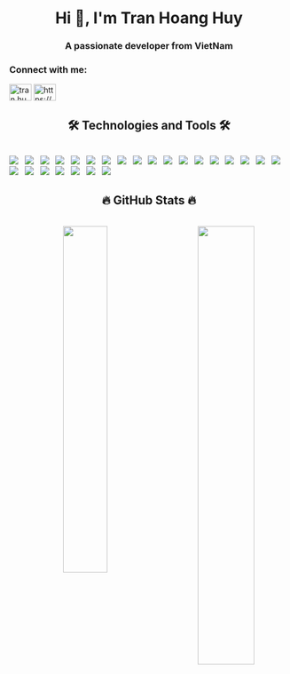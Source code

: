 <h1 align="center">Hi 👋, I'm Tran Hoang Huy</h1>
<h3 align="center">A passionate developer from VietNam</h3>

<h3 align="left">Connect with me:</h3>
<p align="left">
<a href="https://fb.com/tran.huy.27" target="blank"><img align="center" src="https://raw.githubusercontent.com/rahuldkjain/github-profile-readme-generator/master/src/images/icons/Social/facebook.svg" alt="tran.huy.27" height="30" width="40" /></a>
<a href="https://instagram.com/tuki.2707/" target="blank"><img align="center" src="https://raw.githubusercontent.com/rahuldkjain/github-profile-readme-generator/master/src/images/icons/Social/instagram.svg" alt="https://www.instagram.com/tranhuy.2707/" height="30" width="40" /></a>
</p>

<h2 align="center">🛠 Technologies and Tools 🛠</h2>
<br>
<!-- https://simpleicons.org/ -->
<span><img src="https://img.shields.io/badge/MongoDB-%234ea94b.svg?style=for-the-badge&logo=mongodb&logoColor=white"/></span>
&nbsp;
<span><img src="https://img.shields.io/badge/mysql-%2300f.svg?style=for-the-badge&logo=mysql&logoColor=white"/></span>
&nbsp;
<span><img src="https://img.shields.io/badge/redis-%23DD0031.svg?style=for-the-badge&logo=redis&logoColor=white"/></span>
&nbsp;
<span><img src="https://img.shields.io/badge/expo-1C1E24?style=for-the-badge&logo=expo&logoColor=#D04A37"/></span>
&nbsp;
<span><img src="https://img.shields.io/badge/express.js-%23404d59.svg?style=for-the-badge&logo=express&logoColor=%2361DAFB"/></span>
&nbsp;
<span><img src="https://img.shields.io/badge/JWT-black?style=for-the-badge&logo=JSON%20web%20tokens"/></span>
&nbsp;
<span><img src="https://img.shields.io/badge/NPM-%23000000.svg?style=for-the-badge&logo=npm&logoColor=white"/></span>
&nbsp;
<span><img src="https://img.shields.io/badge/node.js-6DA55F?style=for-the-badge&logo=node.js&logoColor=white"/></span>
&nbsp;
<span><img src="https://img.shields.io/badge/react-%2320232a.svg?style=for-the-badge&logo=react&logoColor=%2361DAFB"/></span>
&nbsp;
<span><img src="https://img.shields.io/badge/react_native-%2320232a.svg?style=for-the-badge&logo=react&logoColor=%2361DAFB"/></span>
&nbsp;
<span><img src="https://img.shields.io/badge/Socket.io-black?style=for-the-badge&logo=socket.io&badgeColor=010101"/></span>
&nbsp;
<span><img src="https://img.shields.io/badge/vuejs-%2335495e.svg?style=for-the-badge&logo=vuedotjs&logoColor=%234FC08D"/></span>
&nbsp;
<span><img src="https://img.shields.io/badge/heroku-%23430098.svg?style=for-the-badge&logo=heroku&logoColor=white"/></span>
&nbsp;
<span><img src="https://img.shields.io/badge/Visual%20Studio%20Code-0078d7.svg?style=for-the-badge&logo=visual-studio-code&logoColor=white"/></span>
&nbsp;
<span><img src="https://img.shields.io/badge/html5-%23E34F26.svg?style=for-the-badge&logo=html5&logoColor=white"/></span>
&nbsp;
<span><img src="https://img.shields.io/badge/css3-%231572B6.svg?style=for-the-badge&logo=css3&logoColor=white"/></span>
&nbsp;
<span><img src="https://img.shields.io/badge/javascript-%23323330.svg?style=for-the-badge&logo=javascript&logoColor=%23F7DF1E"/></span>
&nbsp;
<span><img src="https://img.shields.io/badge/typescript-%23007ACC.svg?style=for-the-badge&logo=typescript&logoColor=white"/></span>
&nbsp;
<span><img src="https://img.shields.io/badge/Ubuntu-E95420?style=for-the-badge&logo=ubuntu&logoColor=white"/></span>
&nbsp;
<span><img src="https://img.shields.io/badge/docker-%230db7ed.svg?style=for-the-badge&logo=docker&logoColor=white"/></span>
&nbsp;
<span><img src="https://img.shields.io/badge/git-%23F05033.svg?style=for-the-badge&logo=git&logoColor=white"/></span>
&nbsp;
<span><img src="https://img.shields.io/badge/-ApolloGraphQL-311C87?style=for-the-badge&logo=apollo-graphql"/></span>
&nbsp;
<span><img src="https://img.shields.io/badge/-GraphQL-E10098?style=for-the-badge&logo=graphql&logoColor=white"/></span>
&nbsp;
<span><img src="https://img.shields.io/badge/nestjs-%23E0234E.svg?style=for-the-badge&logo=nestjs&logoColor=white"/></span>
&nbsp;
<span><img src="https://img.shields.io/badge/Nuxt-002E3B?style=for-the-badge&logo=nuxtdotjs&logoColor=#00DC82"/></span>
&nbsp;
<br>

<h2 align="center">🔥 GitHub Stats 🔥</h2>
<!-- https://github.com/anuraghazra/github-readme-stats -->
<br>
<div align=center>
  <a href="#" title="Tuki277">
    <img width="40%" align="center" src="https://github-readme-stats-git-masterrstaa-rickstaa.vercel.app/api/top-langs/?username=Tuki277&hide=php,python,less&langs_count=8&layout=compact" />
  </a>
  <a href="#" title="Tuki277">
    <img align="right" width="45%" src="https://github-readme-stats-git-masterrstaa-rickstaa.vercel.app/api?username=Tuki277&show_icons=true&theme=react&border_color=61dafb&hide_border=true" />
  </a>
</div>

